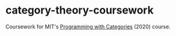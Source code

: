 # category-theory-coursework
Coursework for MIT's [Programming with Categories](http://brendanfong.com/programmingcats.html) (2020) course.
